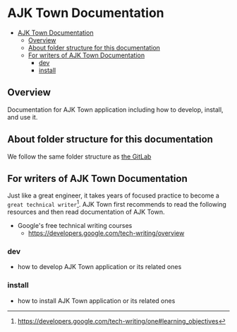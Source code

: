 # AJK Town Documentation

<!-- TOC -->

- [AJK Town Documentation](#ajk-town-documentation)
  - [Overview](#overview)
  - [About folder structure for this documentation](#about-folder-structure-for-this-documentation)
  - [For writers of AJK Town Documentation](#for-writers-of-ajk-town-documentation)
    - [dev](#dev)
    - [install](#install)

<!-- /TOC -->

## Overview
Documentation for AJK Town application including how to develop, install, and use it.

## About folder structure for this documentation
We follow the same folder structure as [the GitLab](https://docs.gitlab.com/ee/development/documentation/site_architecture/folder_structure.html)

## For writers of AJK Town Documentation

Just like a great engineer, it takes years of focused practice to become a `great technical writer`[^1]. AJK Town first recommends to read the following resources and then read documentation of AJK Town.

- Google's free technical writing courses
  - https://developers.google.com/tech-writing/overview

### dev
- how to develop AJK Town application or its related ones

### install
- how to install AJK Town application or its related ones




[^1]: https://developers.google.com/tech-writing/one#learning_objectives